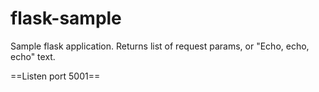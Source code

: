 # flask-sample
Sample flask application. Returns list of request params, or "Echo, echo, echo" text.

==Listen port 5001== 

